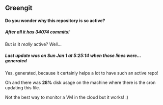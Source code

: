 ## Greengit

#### Do you wonder why this repository is so active?

##### After all it has 34074 commits!

But is it *really* active? Well...

##### Last update was on Sun Jan 1 at 5:25:14 when those lines were... generated

Yes, generated, because it certainly helps a lot to have such an active repo!

Oh and there was **28%** disk usage on the machine
where there is the cron updating this file.

Not the best way to monitor a VM in the cloud but it works! :)
